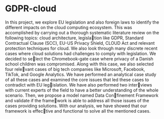 # GDPR-cloud
In this project, we explore EU legislation and also foreign laws to identify the different impacts on the cloud computing ecosystem. This was accomplished by carrying out a thorough systematic literature review on the following topics: cloud architecture, legislation like GDPR, Standard Contractual Clause
(SCC), EU-US Privacy Shield, CLOUD Act
and relevant protection techniques for cloud.
We also look through many discrete recent
cases where cloud solutions had challenges to
comply with legislation. We decided to select the Chromebook-gate case where privacy
of a Danish school children was compromised.
Along with this case, we also selected four relevant cases of big tech companies like Microsoft,
Facebook, TikTok, and Google Analytics. We
have performed an analytical case study of
all these cases and examined the core issues
that led these cases to contradict with EU legislation. We have also performed two interviews with current experts of the field to have
a better understanding of the whole scenario.
Then, we propose a model named Data Confinement Framework and validate if the framework is able to address all those issues of the
cases providing solutions. With our analysis,
we have showed that our framework is effective and functional to solve all the mentioned
cases.

